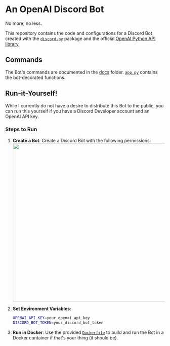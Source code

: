 # An OpenAI Discord Bot
No more, no less.

This repository contains the code and configurations for a Discord Bot created with the [`discord.py`](https://discordpy.readthedocs.io/en/stable/) package and the official [OpenAI Python API library](https://github.com/openai/openai-python).

## Commands

The Bot's commands are documented in the [docs](docs/) folder. [`app.py`](app.py) contains the bot-decorated functions.

## Run-it-Yourself!

While I currently do not have a desire to distribute this Bot to the public, you can run this yourself if you have a Discord Developer account and an OpenAI API key.

### Steps to Run

1. **Create a Bot**: Create a Discord Bot with the following permissions:
   <img width="500" src="https://github.com/user-attachments/assets/e41a42db-a035-4d6c-af33-77599ec4b2ea"/>

2. **Set Environment Variables**:
   ```sh
   OPENAI_API_KEY=your_openai_api_key
   DISCORD_BOT_TOKEN=your_discord_bot_token
   ```
3. **Run in Docker**: Use the provided [`Dockerfile`](Dockerfile) to build and run the Bot in a Docker container if that's your thing (it should be).
